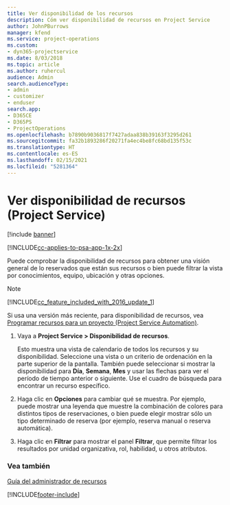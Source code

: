 ```yaml
---
title: Ver disponibilidad de los recursos
description: Cóm ver disponibilidad de recursos en Project Service
author: JohnPBurrows
manager: kfend
ms.service: project-operations
ms.custom:
- dyn365-projectservice
ms.date: 8/03/2018
ms.topic: article
ms.author: ruhercul
audience: Admin
search.audienceType:
- admin
- customizer
- enduser
search.app:
- D365CE
- D365PS
- ProjectOperations
ms.openlocfilehash: b7890b9036817f7427adaa838b39163f3295d261
ms.sourcegitcommit: fa32b1893286f20271fa4ec4be8fc68bd135f53c
ms.translationtype: HT
ms.contentlocale: es-ES
ms.lasthandoff: 02/15/2021
ms.locfileid: "5281364"
---
```

# <a name="view-resource-availability-project-service"></a>Ver disponibilidad de recursos (Project Service)

[!include [banner](../includes/psa-now-project-operations.md)]

[!INCLUDE[cc-applies-to-psa-app-1x-2x](../includes/cc-applies-to-psa-app-1x-2x.md)]

Puede comprobar la disponibilidad de recursos para obtener una visión general de lo reservados que están sus recursos o bien puede filtrar la vista por conocimientos, equipo, ubicación y otras opciones.  
  
> [!NOTE]
> [!INCLUDE[cc_feature_included_with_2016_update_1](../includes/cc-feature-included-with-2016-update-1.md)]  
> 
>  Si usa una versión más reciente, para disponibilidad de recursos, vea [Programar recursos para un proyecto (Project Service Automation)](../psa/schedule-resources-project.md).  

1. Vaya a **Project Service > Disponibilidad de recursos**.  

    Esto muestra una vista de calendario de todos los recursos y su disponibilidad. Seleccione una vista o un criterio de ordenación en la parte superior de la pantalla. También puede seleccionar si mostrar la disponibilidad para **Día**, **Semana**, **Mes** y usar las flechas para ver el período de tiempo anterior o siguiente. Use el cuadro de búsqueda para encontrar un recurso específico.  

2. Haga clic en **Opciones** para cambiar qué se muestra. Por ejemplo, puede mostrar una leyenda que muestre la combinación de colores para distintos tipos de reservaciones, o bien puede elegir mostrar sólo un tipo determinado de reserva (por ejemplo, reserva manual o reserva automática).  

3. Haga clic en **Filtrar** para mostrar el panel **Filtrar**, que permite filtrar los resultados por unidad organizativa, rol, habilidad, u otros atributos.  

### <a name="see-also"></a>Vea también  
 [Guía del administrador de recursos](../psa/resource-manager-guide.md)


[!INCLUDE[footer-include](../includes/footer-banner.md)]